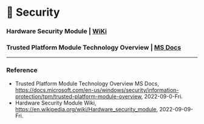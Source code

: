 # :closed_lock_with_key: Security

### Hardware Security Module | [WiKi](https://en.wikipedia.org/wiki/Hardware_security_module)

### Trusted Platform Module Technology Overview | [MS Docs](https://docs.microsoft.com/en-us/windows/security/information-protection/tpm/trusted-platform-module-overview)

---

### Reference
- Trusted Platform Module Technology Overview MS Docs, https://docs.microsoft.com/en-us/windows/security/information-protection/tpm/trusted-platform-module-overview, 2022-09-0-Fri.
- Hardware Security Module Wiki, https://en.wikipedia.org/wiki/Hardware_security_module, 2022-09-09-Fri.
